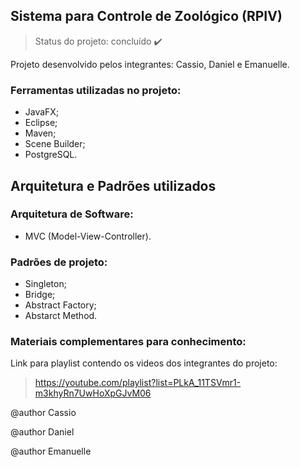 ## Sistema para Controle de Zoológico (RPIV)

> Status do projeto: concluído :heavy_check_mark:

Projeto desenvolvido pelos integrantes: Cassio, Daniel e Emanuelle.

### Ferramentas utilizadas no projeto:

- JavaFX;
- Eclipse;
- Maven;
- Scene Builder;
- PostgreSQL.

## Arquitetura e Padrões utilizados

### Arquitetura de Software:

- MVC (Model-View-Controller).

### Padrões de projeto:

- Singleton;
- Bridge;
- Abstract Factory;
- Abstarct Method.

### Materiais complementares para conhecimento:

Link para playlist contendo os videos dos integrantes do projeto: 
> https://youtube.com/playlist?list=PLkA_11TSVmr1-m3khyRn7UwHoXpGJvM06


@author Cassio

@author Daniel

@author Emanuelle
